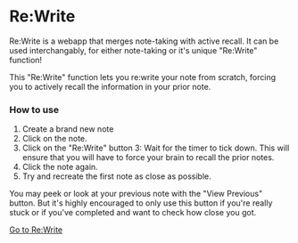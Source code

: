 # Re:Write

Re:Write is a webapp that merges note-taking with active recall. It can be used interchangably, for either note-taking or it's unique "Re:Write" function!

This "Re:Write" function lets you re:write your note from scratch, forcing you to actively recall the information in your prior note.

### How to use

1. Create a brand new note
2. Click on the note.
3. Click on the "Re:Write" button
3: Wait for the timer to tick down. This will ensure that you will have to force your brain to recall the prior notes.
4. Click the note again.
5. Try and recreate the first note as close as possible.

You may peek or look at your previous note with the "View Previous" button. But it's highly encouraged to only use this button if you're really stuck or if you've completed and want to check how close you got.

[Go to Re:Write](https://andriydabucol.github.io/Re-Write/)
